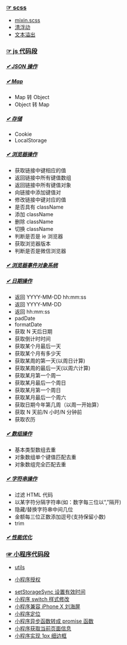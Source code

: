 ### [☞ scss](https://github.com/staven630/code-segment/tree/master/scss)

- [mixin.scss](https://github.com/staven630/code-segment/blob/master/scss/mixin.scss.md)
- [清浮动](https://github.com/staven630/code-segment/blob/master/scss/%E6%B8%85%E6%B5%AE%E5%8A%A8.md)
- [文本溢出](https://github.com/staven630/code-segment/blob/master/scss/%E6%96%87%E6%9C%AC%E6%BA%A2%E5%87%BA.md)

### [☞ js 代码段](https://github.com/staven630/code-segment/tree/master/JavaScript)

##### [✔ JSON 操作](https://github.com/staven630/code-segment/blob/master/JavaScript/JSON%E6%93%8D%E4%BD%9C.md)

##### [✔ Map](https://github.com/staven630/code-segment/blob/master/JavaScript/Map.md)

- Map 转 Object
- Object 转 Map

##### [✔ 存储](https://github.com/staven630/code-segment/blob/master/JavaScript/%E5%AD%98%E5%82%A8.md)

- Cookie
- LocalStorage

##### [✔ 浏览器操作](https://github.com/staven630/code-segment/blob/master/JavaScript/%E6%B5%8F%E8%A7%88%E5%99%A8%E6%93%8D%E4%BD%9C.md)

- 获取链接中键相应的值
- 返回链接中所有键值数组
- 返回链接中所有键值对象
- 向链接中添加键值对
- 修改链接中键对应的值
- 是否具有 className
- 添加 className
- 删除 className
- 切换 className
- 判断是否是 ie 浏览器
- 获取浏览器版本
- 判断是否是微信浏览器

##### [✔ 浏览器事件对象系统](https://github.com/staven630/code-segment/blob/master/JavaScript/%E6%B5%8F%E8%A7%88%E5%99%A8%E4%BA%8B%E4%BB%B6%E5%AF%B9%E8%B1%A1%E7%B3%BB%E7%BB%9F.md)

##### [✔ 日期操作](https://github.com/staven630/code-segment/blob/master/JavaScript/%E6%97%A5%E6%9C%9F%E6%93%8D%E4%BD%9C.md)

- 返回 YYYY-MM-DD hh:mm:ss
- 返回 YYYY-MM-DD
- 返回 hh:mm:ss
- padDate
- formatDate
- 获取 N 天后日期
- 获取倒计时时间
- 获取某个月最后一天
- 获取某个月有多少天
- 获取某周的第一天(以周日计算)
- 获取某周的最后一天(以周六计算)
- 获取某月第一个周一
- 获取某月最后一个周日
- 获取某月第一个周日
- 获取某月最后一个周六
- 获取日期今年第几周（以周一开始算）
- 获取 N 天前/N 小时/N 分钟前
- 获取农历

##### [✔ 数组操作](https://github.com/staven630/code-segment/blob/master/JavaScript/%E6%95%B0%E7%BB%84%E6%93%8D%E4%BD%9C.md)

- 基本类型数组去重
- 对象数组单个键值匹配去重
- 对象数组完全匹配去重

##### [✔ 字符串操作](https://github.com/staven630/code-segment/blob/master/JavaScript/%E5%AD%97%E7%AC%A6%E4%B8%B2%E6%93%8D%E4%BD%9C.md)

- 过滤 HTML 代码
- 以某字符分隔字符串(如：数字每三位以“,”隔开)
- 隐藏/替换字符串中间几位
- 金额每三位正数添加逗号(支持保留小数)
- trim

##### [✔ 性能优化](https://github.com/staven630/code-segment/blob/master/JavaScript/%E6%80%A7%E8%83%BD%E4%BC%98%E5%8C%96.md)

### [☞ 小程序代码段](https://github.com/staven630/code-segment/tree/master/miniprogram)

- [utils](https://github.com/staven630/code-segment/blob/master/assets/miniprogram)

* [小程序授权](https://github.com/staven630/code-segment/blob/master/miniprogram/%E5%B0%8F%E7%A8%8B%E5%BA%8F%E6%8E%88%E6%9D%83.md)

- [setStorageSync 设置有效时间](https://github.com/staven630/code-segment/blob/master/miniprogram/setStorageSync%E8%AE%BE%E7%BD%AE%E6%9C%89%E6%95%88%E6%97%B6%E9%97%B4.md)
- [小程序 switch 样式修改](https://github.com/staven630/code-segment/blob/master/miniprogram/%E5%B0%8F%E7%A8%8B%E5%BA%8Fswitch%E6%A0%B7%E5%BC%8F%E4%BF%AE%E6%94%B9.md)
- [小程序兼容 iPhone X 刘海屏](https://github.com/staven630/code-segment/blob/master/miniprogram/%E5%B0%8F%E7%A8%8B%E5%BA%8F%E5%85%BC%E5%AE%B9iPhone%20X%E5%88%98%E6%B5%B7%E5%B1%8F.md)
- [小程序定位](https://github.com/staven630/code-segment/blob/master/miniprogram/%E5%B0%8F%E7%A8%8B%E5%BA%8F%E5%AE%9A%E4%BD%8D.md)
- [小程序异步函数转成 promise 函数](https://github.com/staven630/code-segment/blob/master/miniprogram/%E5%B0%8F%E7%A8%8B%E5%BA%8F%E5%BC%82%E6%AD%A5%E5%87%BD%E6%95%B0%E8%BD%AC%E6%88%90promise%E5%87%BD%E6%95%B0.md)
- [小程序获取当前页面信息](https://github.com/staven630/code-segment/blob/master/miniprogram/%E5%B0%8F%E7%A8%8B%E5%BA%8F%E8%8E%B7%E5%8F%96%E5%BD%93%E5%89%8D%E9%A1%B5%E9%9D%A2%E4%BF%A1%E6%81%AF.md)
- [小程序实现 1px 细边框](https://github.com/staven630/code-segment/blob/master/miniprogram/%E5%B0%8F%E7%A8%8B%E5%BA%8F%E5%AE%9E%E7%8E%B01px%E7%BB%86%E8%BE%B9%E6%A1%86.md)
